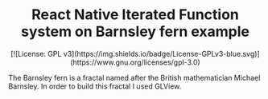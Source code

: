 <h1 align="center">
    React Native Iterated Function system on Barnsley fern example
</h1>

<p align="center">
[![License: GPL v3](https://img.shields.io/badge/License-GPLv3-blue.svg)](https://www.gnu.org/licenses/gpl-3.0)
</p>

The Barnsley fern is a fractal named after the British mathematician Michael Barnsley. In order to build this fractal I used GLView.
    
